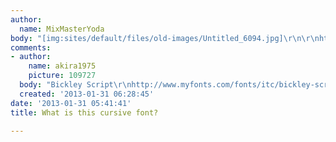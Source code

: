 ```yaml
---
author:
  name: MixMasterYoda
body: "[img:sites/default/files/old-images/Untitled_6094.jpg]\r\n\r\nhttp://imgur.com/h9it39g"
comments:
- author:
    name: akira1975
    picture: 109727
  body: "Bickley Script\r\nhttp://www.myfonts.com/fonts/itc/bickley-script/"
  created: '2013-01-31 06:28:45'
date: '2013-01-31 05:41:41'
title: What is this cursive font?

---
```

